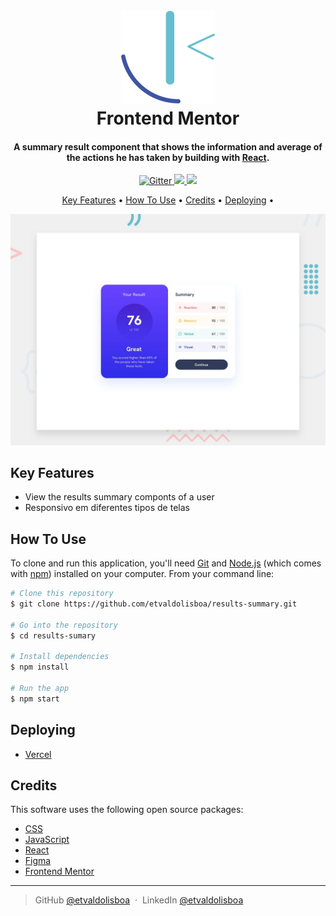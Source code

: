 
<h1 align="center">
  <br>
  <a href="http://www.amitmerchant.com/electron-markdownify"><img src="./src/assets/images/frontend-mentor-logo-DD85EFE0E9-seeklogo.com.png" alt="Markdownify" width="150"></a>
  <br>
  Frontend Mentor
  <br>
</h1>

<h4 align="center">A summary result component that shows the information and average of the actions he has taken by building with <a href="https://react.dev/" target="_blank">React</a>.</h4>

<p align="center">
  <a href="https://badge.fury.io/js/electron-markdownify">
    <img src="https://badge.fury.io/js/electron-markdownify.svg"
         alt="Gitter">
  </a>
  <a href="https://saythanks.io/to/etvaldolisboa@hotmal.com">
      <img src="https://img.shields.io/badge/SayThanks.io-%E2%98%BC-1EAEDB.svg">
  </a>
  <a href="https://www.paypal.me/etvaldolisboa">
    <img src="https://img.shields.io/badge/$-donate-ff69b4.svg?maxAge=2592000&amp;style=flat">
  </a>
</p>

<p align="center">
  <a href="#key-features">Key Features</a> •
  <a href="#how-to-use">How To Use</a> •
  <a href="#credits">Credits</a> •
  <a href="#deploying">Deploying</a> •
</p>

![screenshot](./src/assets/design/desktop-preview.jpg)

## Key Features

* View the results summary componts of a user
* Responsivo em diferentes tipos de telas

## How To Use

To clone and run this application, you'll need [Git](https://git-scm.com) and [Node.js](https://nodejs.org/en/download/) (which comes with [npm](http://npmjs.com)) installed on your computer. From your command line:

```bash
# Clone this repository
$ git clone https://github.com/etvaldolisboa/results-summary.git

# Go into the repository
$ cd results-sumary

# Install dependencies
$ npm install

# Run the app
$ npm start
```

## Deploying 
- [Vercel](https://results-summary-six-olive.vercel.app/)

## Credits

This software uses the following open source packages:

- [CSS](https://developer.mozilla.org/pt-BR/docs/Web/CSS)
- [JavaScript](https://developer.mozilla.org/pt-BR/docs/Web/JavaScript)
- [React](https://pt-br.legacy.reactjs.org/)
- [Figma](https://www.figma.com/)
- [Frontend Mentor](https://www.frontendmentor.io/)

---

> GitHub [@etvaldolisboa](https://github.com/etvaldolisboa/) &nbsp;&middot;&nbsp;
> LinkedIn [@etvaldolisboa](https://www.linkedin.com/in/etvaldolisboa/)

